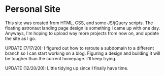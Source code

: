 # Personal Site

This site was created from HTML, CSS, and some JS/jQuery scripts. The floating astronaut landing page design is something I came up with one day. Anyways, I'm hoping to upload way more projects from now on, and update the site as I go.

UPDATE (7/17/20): I figured out how to reroute a subdomain to a different branch so I can start working on a blog. Figuring a design and building it will be tougher than the current homepage. I'll keep trying.

UPDATE (12/20/20): Little tidying up since I finally have time.
